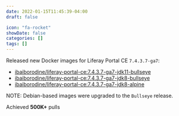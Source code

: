 ```yaml
---
date: 2022-01-15T11:45:39-04:00
draft: false

icon: "fa-rocket"
showDate: false
categories: []
tags: []
---
```


Released new Docker images for Liferay Portal CE `7.4.3.7-ga7`:
- [ibaiborodine/liferay-portal-ce:7.4.3.7-ga7-jdk11-bullseye](https://hub.docker.com/layers/ibaiborodine/liferay-portal-ce/7.4.3.7-ga7-jdk11-bullseye/images/sha256-a006b8070ed6b16021f3a4d47593a7a06308f68ab021d276cf490b01453bf4ea?context=explore)
- [ibaiborodine/liferay-portal-ce:7.4.3.7-ga7-jdk8-bullseye](https://hub.docker.com/layers/ibaiborodine/liferay-portal-ce/7.4.3.7-ga7-jdk8-bullseye/images/sha256-cbed0863ef3dee89337373302b7fb016f47017f2743abef8d5cecb9de0479d7a?context=explore)
- [ibaiborodine/liferay-portal-ce:7.4.3.7-ga7-jdk8-alpine](https://hub.docker.com/layers/ibaiborodine/liferay-portal-ce/7.4.3.7-ga7-jdk8-alpine/images/sha256-e484b58fb89cd1b8a5d4bdb3b0d2d16f7884e26410ad01772523faa02ba4befb?context=explore)

NOTE: Debian-based images were upgraded to the `Bullseye` release.

Achieved **500K+** pulls

